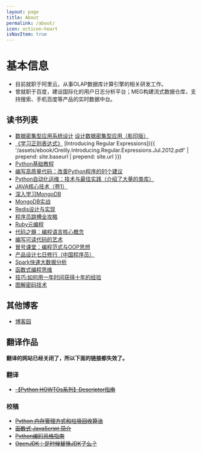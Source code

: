```yaml
---
layout: page
title: About
permalink: /about/
icon: octicon-heart
isNavItem: true
---
```


# 基本信息

* 目前就职于阿里云，从事OLAP数据库计算引擎的相关研发工作。
* 曾就职于百度，建设国际化的用户日志分析平台；MEG构建流式数据仓库，支持搜索、手机百度等产品的实时数据中台。

## 读书列表

- [数据密集型应用系统设计](https://book.douban.com/subject/30329536/) [设计数据密集型应用（影印版）](https://book.douban.com/subject/27154352/)
- [《学习正则表达式》](http://book.douban.com/subject/22601258/) [Introducing Regular Expressions]({{ '/assets/ebook/Oreilly.Introducing.Regular.Expressions.Jul.2012.pdf' | prepend: site.baseurl | prepend: site.url }})
- [Python基础教程](http://book.douban.com/subject/4866934/)
- [编写高质量代码：改善Python程序的91个建议](http://book.douban.com/subject/25910544/)
- [Python自动化运维：技术与最佳实践（介绍了大量的类库）](http://www.duokan.com/book/76165)
- [JAVA核心技术（卷1）](http://book.douban.com/subject/3146174/)
- [深入学习MongoDB](http://www.duokan.com/book/63369)
- [MongoDB实战](http://www.duokan.com/book/41809)
- [Redis设计与实现](http://www.duokan.com/book/53962)
- [程序员跳槽全攻略](http://www.duokan.com/book/80213)
- [Ruby元编程](http://www.duokan.com/book/47916)
- [代码之髓：编程语言核心概念](http://www.duokan.com/book/95406)
- [编写可读代码的艺术](http://www.duokan.com/book/51857)
- [冒号课堂：编程范式与OOP思想](http://www.duokan.com/book/83113)
- [产品设计七日修行（中国程序员）](http://www.duokan.com/book/44777)
- [Spark快速大数据分析](https://book.douban.com/subject/26616244/)
- [函数式编程思维](https://book.douban.com/subject/26587213/)
- [技巧:如何用一年时间获得十年的经验](https://book.douban.com/subject/26874593/)
- [图解密码技术](https://book.douban.com/subject/26265544/)

## 其他博客

- [博客园](http://icejoywoo.cnblogs.com/)

## 翻译作品

**翻译的网站已经关闭了，所以下面的链接都失效了。**

### 翻译

- ~~[【Python HOWTOs系列】Descriptor指南](http://python.jobbole.com/83562/)~~

### 校稿

- ~~[Python 内存管理方式和垃圾回收算法](http://python.jobbole.com/82446/)~~
- ~~[函数式 JavaScript 简介](http://web.jobbole.com/85266/)~~
- ~~[Python编码风格指南](http://python.jobbole.com/84618/)~~
- ~~[OpenJDK：是时候替换JDK了么？](http://www.importnew.com/18308.html)~~
